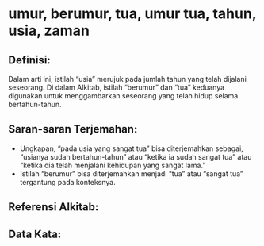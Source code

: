 # umur, berumur, tua, umur tua, tahun, usia, zaman

## Definisi:

Dalam arti ini, istilah “usia” merujuk pada jumlah tahun yang telah dijalani seseorang. Di dalam Alkitab, istilah “berumur” dan “tua” keduanya digunakan untuk menggambarkan seseorang yang telah hidup selama bertahun-tahun.

## Saran-saran Terjemahan:

- Ungkapan, “pada usia yang sangat tua” bisa diterjemahkan sebagai, “usianya sudah bertahun-tahun” atau “ketika ia sudah sangat tua” atau “ketika dia telah menjalani kehidupan yang sangat lama.”
- Istilah “berumur” bisa diterjemahkan menjadi “tua” atau “sangat tua” tergantung pada konteksnya.

## Referensi Alkitab:

## Data Kata:
